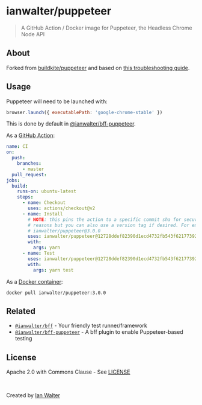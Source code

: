 # ianwalter/puppeteer
> A GitHub Action / Docker image for Puppeteer, the Headless Chrome Node API

## About

Forked from [buildkite/puppeteer][buildkiteUrl] and based on
[this troubleshooting guide][troubleshootingUrl].

## Usage

Puppeteer will need to be launched with:

```js
browser.launch({ executablePath: 'google-chrome-stable' })
```

This is done by default in [@ianwalter/bff-puppeteer][bffPuppeteerUrl].

As a [GitHub Action][actionsUrl]:

```yml
name: CI
on:
  push:
    branches:
      - master
  pull_request:
jobs:
  build:
    runs-on: ubuntu-latest
    steps:
      - name: Checkout
        uses: actions/checkout@v2
      - name: Install
        # NOTE: this pins the action to a specific commit sha for security
        # reasons but you can also use a version tag if desired. For example:
        # ianwalter/puppeteer@3.0.0
        uses: ianwalter/puppeteer@12728ddef82390d1ecd4732fb543f62177392fbb
        with:
          args: yarn
      - name: Test
        uses: ianwalter/puppeteer@12728ddef82390d1ecd4732fb543f62177392fbb
        with:
          args: yarn test
```

As a [Docker container][dockerUrl]:

```console
docker pull ianwalter/puppeteer:3.0.0
```

## Related

* [`@ianwalter/bff`][bffUrl] - Your friendly test runner/framework
* [`@ianwalter/bff-puppeteer`][bffPuppeteerUrl] - A bff plugin to enable
  Puppeteer-based testing

## License

Apache 2.0 with Commons Clause - See [LICENSE][licenseUrl]

&nbsp;

Created by [Ian Walter](https://ianwalter.dev)

[buildkiteUrl]: https://github.com/buildkite/docker-puppeteer
[troubleshootingUrl]: https://github.com/GoogleChrome/puppeteer/blob/master/docs/troubleshooting.md
[actionsUrl]: https://github.com/features/actions
[dockerUrl]: https://hub.docker.com/r/ianwalter/puppeteer
[bffUrl]: https://github.com/ianwalter/bff
[bffPuppeteerUrl]: https://github.com/ianwalter/bff-puppeteer
[licenseUrl]: https://github.com/ianwalter/docker-puppeteer/blob/master/LICENSE
